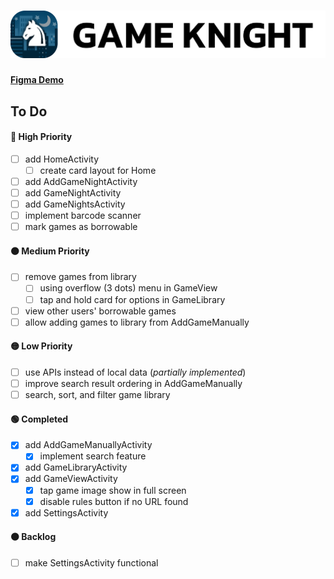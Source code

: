 # ![](./img/header.png)

#### [Figma Demo](https://www.figma.com/proto/K79ySLuqGCEd21DjGE6WXa/Game-Night-Mobile---Color?node-id=2%3A3&scaling=scale-down&page-id=0%3A1&starting-point-node-id=2%3A3)

## To Do

#### 🔴 High Priority
- [ ] add HomeActivity
    - [ ] create card layout for Home
- [ ] add AddGameNightActivity
- [ ] add GameNightActivity
- [ ] add GameNightsActivity
- [ ] implement barcode scanner
- [ ] mark games as borrowable

#### 🟠 Medium Priority
- [ ] remove games from library
    - [ ] using overflow (3 dots) menu in GameView
    - [ ] tap and hold card for options in GameLibrary
- [ ] view other users' borrowable games
- [ ] allow adding games to library from AddGameManually

#### 🟡 Low Priority
- [ ] use APIs instead of local data (*partially implemented*)
- [ ] improve search result ordering in AddGameManually
- [ ] search, sort, and filter game library

#### 🟢 Completed
- [X] add AddGameManuallyActivity
    - [X] implement search feature
- [X] add GameLibraryActivity
- [X] add GameViewActivity
    - [X] tap game image show in full screen
    - [X] disable rules button if no URL found
- [X] add SettingsActivity

#### ⚫️ Backlog
- [ ] make SettingsActivity functional
